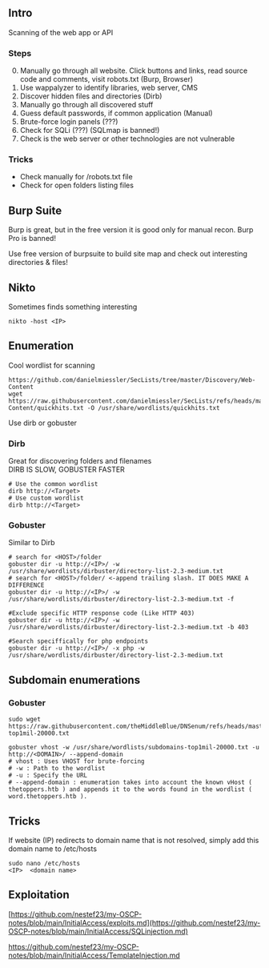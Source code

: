 ## Intro
Scanning of the web app or API

### Steps
0. Manually go through all website. Click buttons and links, read source code and comments, visit robots.txt (Burp, Browser)
1. Use wappalyzer to identify libraries, web server, CMS
2. Discover hidden files and directories (Dirb)
3. Manually go through all discovered stuff
4. Guess default passwords, if common application (Manual)
5. Brute-force login panels (???)
6. Check for SQLi (???) (SQLmap is banned!)
7. Check is the web server or other technologies are not vulnerable

### Tricks
- Check manually for /robots.txt file
- Check for open folders listing files

## Burp Suite
Burp is great, but in the free version it is good only for manual recon.
Burp Pro is banned!

Use free version of burpsuite to build site map and check out interesting directories & files!

## Nikto
Sometimes finds something interesting
```
nikto -host <IP>
```

## Enumeration
Cool wordlist for scanning
```
https://github.com/danielmiessler/SecLists/tree/master/Discovery/Web-Content
wget https://raw.githubusercontent.com/danielmiessler/SecLists/refs/heads/master/Discovery/Web-Content/quickhits.txt -O /usr/share/wordlists/quickhits.txt
```
Use dirb or gobuster

### Dirb
Great for discovering folders and filenames \
DIRB IS SLOW, GOBUSTER FASTER
```
# Use the common wordlist
dirb http://<Target>
# Use custom wordlist
dirb http://<Target>
```

### Gobuster
Similar to Dirb
```
# search for <HOST>/folder
gobuster dir -u http://<IP>/ -w /usr/share/wordlists/dirbuster/directory-list-2.3-medium.txt
# search for <HOST>/folder/ <-append trailing slash. IT DOES MAKE A DIFFERENCE
gobuster dir -u http://<IP>/ -w /usr/share/wordlists/dirbuster/directory-list-2.3-medium.txt -f

#Exclude specific HTTP response code (Like HTTP 403)
gobuster dir -u http://<IP>/ -w /usr/share/wordlists/dirbuster/directory-list-2.3-medium.txt -b 403

#Search speciffically for php endpoints
gobuster dir -u http://<IP>/ -x php -w /usr/share/wordlists/dirbuster/directory-list-2.3-medium.txt
```
## Subdomain enumerations

### Gobuster
```
sudo wget https://raw.githubusercontent.com/theMiddleBlue/DNSenum/refs/heads/master/wordlist/subdomains-top1mil-20000.txt

gobuster vhost -w /usr/share/wordlists/subdomains-top1mil-20000.txt -u http://<DOMAIN>/ --append-domain
# vhost : Uses VHOST for brute-forcing
# -w : Path to the wordlist
# -u : Specify the URL
# --append-domain : enumeration takes into account the known vHost ( thetoppers.htb ) and appends it to the words found in the wordlist ( word.thetoppers.htb ).
```
## Tricks
If website (IP) redirects to domain name that is not resolved, simply add this domain name to /etc/hosts
```
sudo nano /etc/hosts
<IP>  <domain name>
```

## Exploitation
[https://github.com/nestef23/my-OSCP-notes/blob/main/InitialAccess/exploits.md](https://github.com/nestef23/my-OSCP-notes/blob/main/InitialAccess/SQLinjection.md)

https://github.com/nestef23/my-OSCP-notes/blob/main/InitialAccess/TemplateInjection.md
